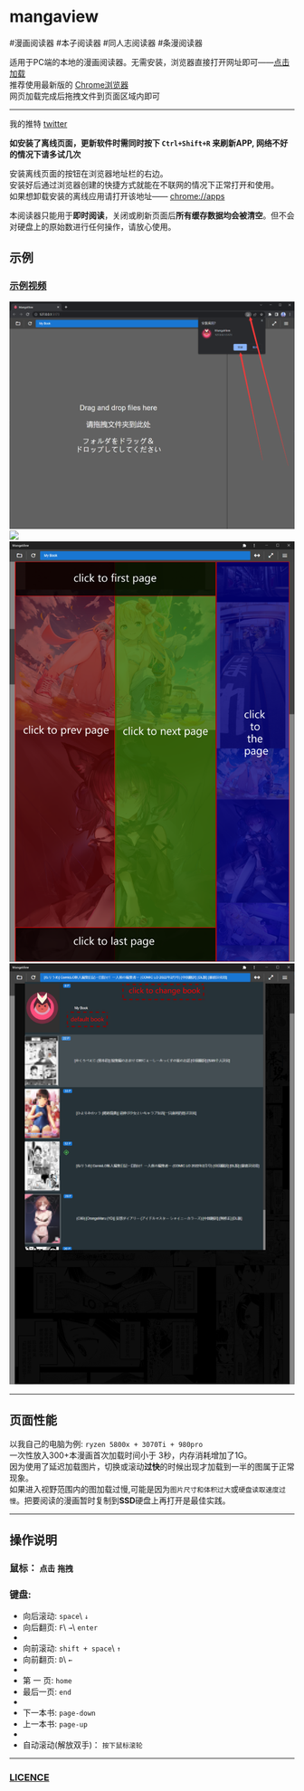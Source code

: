 #  mangaview

#漫画阅读器  #本子阅读器  #同人志阅读器 #条漫阅读器

适用于PC端的本地的漫画阅读器。无需安装，浏览器直接打开网址即可——[点击加载](https://nohnolife.github.io/mangaview/dist/index.html)\
推荐使用最新版的 [Chrome浏览器](https://www.google.com/chrome/)\
网页加载完成后拖拽文件到页面区域内即可
___
我的推特 [twitter](https://twitter.com/mousoug)

**如安装了离线页面，更新软件时需同时按下 `Ctrl+Shift+R` 来刷新APP, 网络不好的情况下请多试几次**

安装离线页面的按钮在浏览器地址栏的右边。\
安装好后通过浏览器创建的快捷方式就能在不联网的情况下正常打开和使用。\
如果想卸载安装的离线应用请打开该地址—— [chrome://apps](chrome://apps)

本阅读器只能用于**即时阅读**，关闭或刷新页面后**所有缓存数据均会被清空**。但不会对硬盘上的原始数进行任何操作，请放心使用。

## 示例

### [示例视频](https://github.com/NOHNOLIFE/mangaview/blob/main/description/sample.mp4)

![](https://github.com/NOHNOLIFE/mangaview/blob/main/description/desc%201.png)
![](https://github.com/NOHNOLIFE/mangaview/blob/main/description/desc%205.png)
![](https://github.com/NOHNOLIFE/mangaview/blob/main/description/desc%206.png)
![](https://github.com/NOHNOLIFE/mangaview/blob/main/description/desc%207.png)

___
## 页面性能
以我自己的电脑为例: `ryzen 5800x + 3070Ti + 980pro`\
一次性放入300+本漫画首次加载时间小于 3秒，内存消耗增加了1G。\
因为使用了延迟加载图片，切换或滚动**过快**的时候出现才加载到一半的图属于正常现象。\
如果进入视野范围内的图加载过慢,可能是因为`图片尺寸和体积过大`或`硬盘读取速度过慢`。把要阅读的漫画暂时复制到**SSD**硬盘上再打开是最佳实践。
___
## 操作说明
### 鼠标： `点击`  `拖拽`

### 键盘:
* 向后滚动: `space`\ `↓`
* 向后翻页: `F`\ `→`\ `enter`
*
* 向前滚动: `shift + space`\ `↑`
* 向前翻页: `D`\ `←`
*
* 第 一 页: `home`
* 最后一页: `end`
* 
* 下一本书: `page-down`
* 上一本书: `page-up`
* 
* 自动滚动(解放双手)： `按下鼠标滚轮`
___
###  [LICENCE](https://github.com/NOHNOLIFE/mangaview/blob/main/LICENSE)
